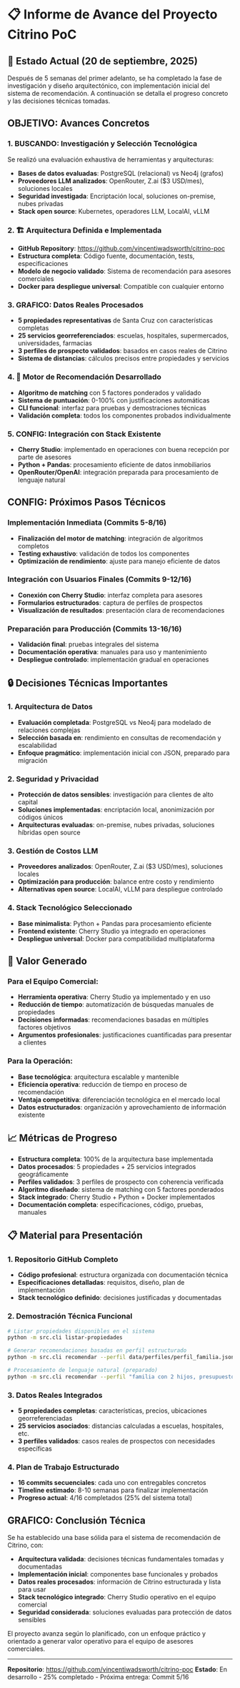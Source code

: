 # 📋 Informe de Avance del Proyecto Citrino PoC

## 📅 Estado Actual (20 de septiembre, 2025)

Después de 5 semanas del primer adelanto, se ha completado la fase de investigación y diseño arquitectónico, con implementación inicial del sistema de recomendación. A continuación se detalla el progreso concreto y las decisiones técnicas tomadas.

## OBJETIVO: Avances Concretos

### 1. BUSCANDO: Investigación y Selección Tecnológica
Se realizó una evaluación exhaustiva de herramientas y arquitecturas:

- **Bases de datos evaluadas**: PostgreSQL (relacional) vs Neo4j (grafos)
- **Proveedores LLM analizados**: OpenRouter, Z.ai ($3 USD/mes), soluciones locales
- **Seguridad investigada**: Encriptación local, soluciones on-premise, nubes privadas
- **Stack open source**: Kubernetes, operadores LLM, LocalAI, vLLM

### 2. 🏗️ Arquitectura Definida e Implementada
- **GitHub Repository**: https://github.com/vincentiwadsworth/citrino-poc
- **Estructura completa**: Código fuente, documentación, tests, especificaciones
- **Modelo de negocio validado**: Sistema de recomendación para asesores comerciales
- **Docker para despliegue universal**: Compatible con cualquier entorno

### 3. GRAFICO: Datos Reales Procesados
- **5 propiedades representativas** de Santa Cruz con características completas
- **25 servicios georreferenciados**: escuelas, hospitales, supermercados, universidades, farmacias
- **3 perfiles de prospecto validados**: basados en casos reales de Citrino
- **Sistema de distancias**: cálculos precisos entre propiedades y servicios

### 4. 🧠 Motor de Recomendación Desarrollado
- **Algoritmo de matching** con 5 factores ponderados y validado
- **Sistema de puntuación**: 0-100% con justificaciones automáticas
- **CLI funcional**: interfaz para pruebas y demostraciones técnicas
- **Validación completa**: todos los componentes probados individualmente

### 5. CONFIG: Integración con Stack Existente
- **Cherry Studio**: implementado en operaciones con buena recepción por parte de asesores
- **Python + Pandas**: procesamiento eficiente de datos inmobiliarios
- **OpenRouter/OpenAI**: integración preparada para procesamiento de lenguaje natural

## CONFIG: Próximos Pasos Técnicos

### Implementación Inmediata (Commits 5-8/16)
- **Finalización del motor de matching**: integración de algoritmos completos
- **Testing exhaustivo**: validación de todos los componentes
- **Optimización de rendimiento**: ajuste para manejo eficiente de datos

### Integración con Usuarios Finales (Commits 9-12/16)
- **Conexión con Cherry Studio**: interfaz completa para asesores
- **Formularios estructurados**: captura de perfiles de prospectos
- **Visualización de resultados**: presentación clara de recomendaciones

### Preparación para Producción (Commits 13-16/16)
- **Validación final**: pruebas integrales del sistema
- **Documentación operativa**: manuales para uso y mantenimiento
- **Despliegue controlado**: implementación gradual en operaciones

## 🔒 Decisiones Técnicas Importantes

### 1. **Arquitectura de Datos**
- **Evaluación completada**: PostgreSQL vs Neo4j para modelado de relaciones complejas
- **Selección basada en**: rendimiento en consultas de recomendación y escalabilidad
- **Enfoque pragmático**: implementación inicial con JSON, preparado para migración

### 2. **Seguridad y Privacidad**
- **Protección de datos sensibles**: investigación para clientes de alto capital
- **Soluciones implementadas**: encriptación local, anonimización por códigos únicos
- **Arquitecturas evaluadas**: on-premise, nubes privadas, soluciones híbridas open source

### 3. **Gestión de Costos LLM**
- **Proveedores analizados**: OpenRouter, Z.ai ($3 USD/mes), soluciones locales
- **Optimización para producción**: balance entre costo y rendimiento
- **Alternativas open source**: LocalAI, vLLM para despliegue controlado

### 4. **Stack Tecnológico Seleccionado**
- **Base minimalista**: Python + Pandas para procesamiento eficiente
- **Frontend existente**: Cherry Studio ya integrado en operaciones
- **Despliegue universal**: Docker para compatibilidad multiplataforma

## 💎 Valor Generado

### Para el Equipo Comercial:
- **Herramienta operativa**: Cherry Studio ya implementado y en uso
- **Reducción de tiempo**: automatización de búsquedas manuales de propiedades
- **Decisiones informadas**: recomendaciones basadas en múltiples factores objetivos
- **Argumentos profesionales**: justificaciones cuantificadas para presentar a clientes

### Para la Operación:
- **Base tecnológica**: arquitectura escalable y mantenible
- **Eficiencia operativa**: reducción de tiempo en proceso de recomendación
- **Ventaja competitiva**: diferenciación tecnológica en el mercado local
- **Datos estructurados**: organización y aprovechamiento de información existente

## 📈 Métricas de Progreso

- **Estructura completa**: 100% de la arquitectura base implementada
- **Datos procesados**: 5 propiedades + 25 servicios integrados geográficamente
- **Perfiles validados**: 3 perfiles de prospecto con coherencia verificada
- **Algoritmo diseñado**: sistema de matching con 5 factores ponderados
- **Stack integrado**: Cherry Studio + Python + Docker implementados
- **Documentación completa**: especificaciones, código, pruebas, manuales

## 📋 Material para Presentación

### 1. **Repositorio GitHub Completo**
- **Código profesional**: estructura organizada con documentación técnica
- **Especificaciones detalladas**: requisitos, diseño, plan de implementación
- **Stack tecnológico definido**: decisiones justificadas y documentadas

### 2. **Demostración Técnica Funcional**
```bash
# Listar propiedades disponibles en el sistema
python -m src.cli listar-propiedades

# Generar recomendaciones basadas en perfil estructurado
python -m src.cli recomendar --perfil data/perfiles/perfil_familia.json

# Procesamiento de lenguaje natural (preparado)
python -m src.cli recomendar --perfil "familia con 2 hijos, presupuesto 200K"
```

### 3. **Datos Reales Integrados**
- **5 propiedades completas**: características, precios, ubicaciones georreferenciadas
- **25 servicios asociados**: distancias calculadas a escuelas, hospitales, etc.
- **3 perfiles validados**: casos reales de prospectos con necesidades específicas

### 4. **Plan de Trabajo Estructurado**
- **16 commits secuenciales**: cada uno con entregables concretos
- **Timeline estimado**: 8-10 semanas para finalizar implementación
- **Progreso actual**: 4/16 completados (25% del sistema total)

## GRAFICO: Conclusión Técnica

Se ha establecido una base sólida para el sistema de recomendación de Citrino, con:

- **Arquitectura validada**: decisiones técnicas fundamentales tomadas y documentadas
- **Implementación inicial**: componentes base funcionales y probados
- **Datos reales procesados**: información de Citrino estructurada y lista para usar
- **Stack tecnológico integrado**: Cherry Studio operativo en el equipo comercial
- **Seguridad considerada**: soluciones evaluadas para protección de datos sensibles

El proyecto avanza según lo planificado, con un enfoque práctico y orientado a generar valor operativo para el equipo de asesores comerciales.

---

**Repositorio**: https://github.com/vincentiwadsworth/citrino-poc
**Estado**: En desarrollo - 25% completado - Próxima entrega: Commit 5/16